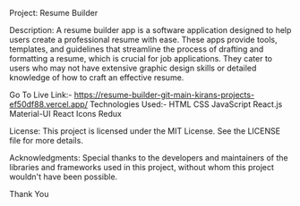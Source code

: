
Project: Resume Builder

Description:
A resume builder app is a software application designed to help users create a professional resume with ease. These apps provide tools, templates, and guidelines that streamline the process of drafting and formatting a resume, which is crucial for job applications. They cater to users who may not have extensive graphic design skills or detailed knowledge of how to craft an effective resume.

Go To Live Link:- https://resume-builder-git-main-kirans-projects-ef50df88.vercel.app/
Technologies Used:-
HTML
CSS
JavaScript
React.js
Material-UI
React Icons
Redux



License:
This project is licensed under the MIT License. See the LICENSE file for more details.

Acknowledgments:
Special thanks to the developers and maintainers of the libraries and frameworks used in this project, without whom this project wouldn't have been possible.

Thank You
